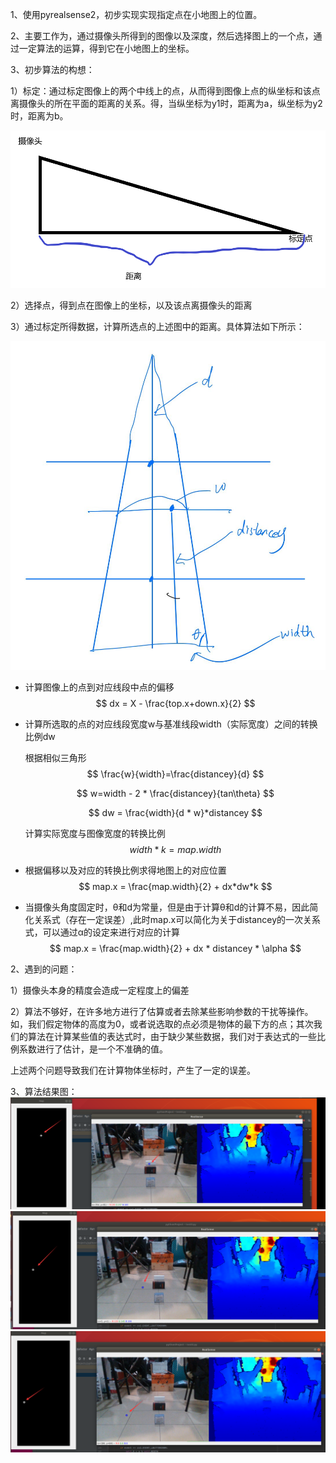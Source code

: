 1、使用pyrealsense2，初步实现实现指定点在小地图上的位置。

2、主要工作为，通过摄像头所得到的图像以及深度，然后选择图上的一个点，通过一定算法的运算，得到它在小地图上的坐标。

3、初步算法的构想：

1）标定：通过标定图像上的两个中线上的点，从而得到图像上点的纵坐标和该点离摄像头的所在平面的距离的关系。得，当纵坐标为y1时，距离为a，纵坐标为y2时，距离为b。

![结果图片](../images/camera2map_4.png)

2）选择点，得到点在图像上的坐标，以及该点离摄像头的距离

3）通过标定所得数据，计算所选点的上述图中的距离。具体算法如下所示：

![结果图片](../images/camera2map_3.png)

- 计算图像上的点到对应线段中点的偏移
  $$
  dx = X - \frac{top.x+down.x}{2}
  $$

- 计算所选取的点的对应线段宽度w与基准线段width（实际宽度）之间的转换比例dw

  根据相似三角形
  $$
  \frac{w}{width}=\frac{distancey}{d}
  $$

  $$
  w=width - 2 * \frac{distancey}{tan\theta}
  $$

  $$
  dw = \frac{width}{d * w}*distancey
  $$

  计算实际宽度与图像宽度的转换比例
  $$
  width * k = map.width
  $$

- 根据偏移以及对应的转换比例求得地图上的对应位置
  $$
  map.x = \frac{map.width}{2} + dx*dw*k
  $$

- 当摄像头角度固定时，θ和d为常量，但是由于计算θ和d的计算不易，因此简化关系式（存在一定误差）,此时map.x可以简化为关于distancey的一次关系式，可以通过α的设定来进行对应的计算
  $$
  map.x = \frac{map.width}{2} + dx * distancey * \alpha
  $$

2、遇到的问题：

1）摄像头本身的精度会造成一定程度上的偏差

2）算法不够好，在许多地方进行了估算或者去除某些影响参数的干扰等操作。如，我们假定物体的高度为0，或者说选取的点必须是物体的最下方的点；其次我们的算法在计算某些值的表达式时，由于缺少某些数据，我们对于表达式的一些比例系数进行了估计，是一个不准确的值。

上述两个问题导致我们在计算物体坐标时，产生了一定的误差。





3、算法结果图：
![结果图片](../images/camera2map_0.png)
![结果图片](../images/camera2map_1.png)
![结果图片](../images/camera2map_2.png)